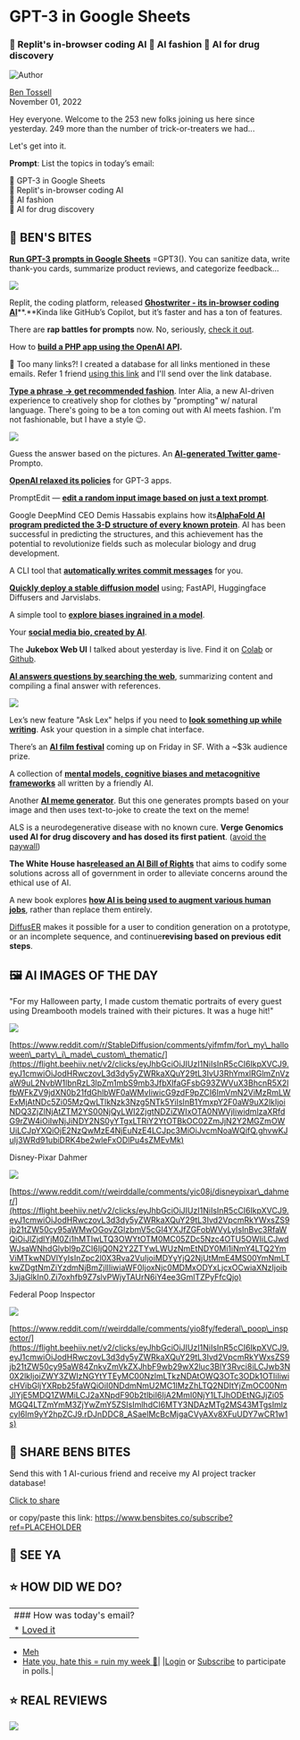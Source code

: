 # GPT-3 in Google Sheets

### 👻 Replit's in-browser coding AI 🧥 AI fashion 💉 AI for drug discovery

![Author](https://media.beehiiv.com/cdn-cgi/image/format=auto,onerror=redirect/uploads/user/profile_picture/fc858b4d-39e3-4be1-abf4-2b55504e21a2/thumb_uJ4UYake_400x400.jpg)

[Ben Tossell](https://www.twitter.com/bentossell)  
November 01, 2022

Hey everyone. Welcome to the 253 new folks joining us here since yesterday. 249 more than the number of trick-or-treaters we had...

Let's get into it.

**Prompt**: List the topics in today’s email:

🔢 GPT-3 in Google Sheets  
👻 Replit's in-browser coding AI  
🧥 AI fashion  
💉 AI for drug discovery

## **🫦 BEN'S BITES**

[**Run GPT-3 prompts in Google Sheets**](https://flight.beehiiv.net/v2/clicks/eyJhbGciOiJIUzI1NiIsInR5cCI6IkpXVCJ9.eyJ1cmwiOiJodHRwczovL3R3aXR0ZXIuY29tL3NodWJyb3NraS9zdGF0dXMvMTU4NzEzNjc5NDc5NzI0NDQxNz9zPTEyJnQ9clhxMGtxeTA2Qk16MmptWC1KcjctUSIsInBvc3RfaWQiOiJlZjdlYjM0Zi1hMTIwLTQ3OWYtOTM0MC05ZDc5Nzc4OTU5OWIiLCJwdWJsaWNhdGlvbl9pZCI6IjQ0N2Y2ZTYwLWUzNmEtNDY0Mi1iNmY4LTQ2YmViMTkwNDVlYyIsInZpc2l0X3Rva2VuIjoiMDYyYjQ2NjUtMmE4MS00YmNmLTkwZDgtNmZiYzdmNjBmZjllIiwiaWF0IjoxNjc0MDMxODYxLjcxNiwiaXNzIjoib3JjaGlkIn0.-eGiSDw3ANIO0aOlmuUrdmqZUYIL1EBhwQYrf-IT53E) =GPT3(). You can sanitize data, write thank-you cards, summarize product reviews, and categorize feedback...

![](https://media.beehiiv.com/cdn-cgi/image/format=auto,onerror=redirect/uploads/asset/file/b43331c2-4d00-453f-b4b2-2d7911bbecca/ezgif.com-gif-maker__10_.gif)

Replit, the coding platform, released [**Ghostwriter - its in-browser coding AI**](https://flight.beehiiv.net/v2/clicks/eyJhbGciOiJIUzI1NiIsInR5cCI6IkpXVCJ9.eyJ1cmwiOiJodHRwczovL3JlcGxpdC5jb20vc2l0ZS9naG9zdHdyaXRlciIsInBvc3RfaWQiOiJlZjdlYjM0Zi1hMTIwLTQ3OWYtOTM0MC05ZDc5Nzc4OTU5OWIiLCJwdWJsaWNhdGlvbl9pZCI6IjQ0N2Y2ZTYwLWUzNmEtNDY0Mi1iNmY4LTQ2YmViMTkwNDVlYyIsInZpc2l0X3Rva2VuIjoiMDYyYjQ2NjUtMmE4MS00YmNmLTkwZDgtNmZiYzdmNjBmZjllIiwiaWF0IjoxNjc0MDMxODYxLjcxNiwiaXNzIjoib3JjaGlkIn0.DJ4QVDaY0aSpRLu_mzQhc9aNpLsSsVQJM30Z8DbNX_g)**.**Kinda like GitHub’s Copilot, but it’s faster and has a ton of features.

There are **rap battles for prompts** now. No, seriously, [check it out](https://flight.beehiiv.net/v2/clicks/eyJhbGciOiJIUzI1NiIsInR5cCI6IkpXVCJ9.eyJ1cmwiOiJodHRwczovL3R3aXR0ZXIuY29tL2FsZXhhYnJ1Y2svc3RhdHVzLzE1ODcxMDg2MDg0ODI4NjkyNTE_cz0xMiZ0PUxKZDkyczBkVnZ3SVNkUVJMdHc5WXciLCJwb3N0X2lkIjoiZWY3ZWIzNGYtYTEyMC00NzlmLTkzNDAtOWQ3OTc3ODk1OTliIiwicHVibGljYXRpb25faWQiOiI0NDdmNmU2MC1lMzZhLTQ2NDItYjZmOC00NmJlYjE5MDQ1ZWMiLCJ2aXNpdF90b2tlbiI6IjA2MmI0NjY1LTJhODEtNGJjZi05MGQ4LTZmYmM3ZjYwZmY5ZSIsImlhdCI6MTY3NDAzMTg2MS43MTYsImlzcyI6Im9yY2hpZCJ9.FdGnRpKWiN8CId0nOOcZQ3HGPUzzMmaEQd0neftjeYk).

How to [**build a PHP app using the OpenAI API**](https://flight.beehiiv.net/v2/clicks/eyJhbGciOiJIUzI1NiIsInR5cCI6IkpXVCJ9.eyJ1cmwiOiJodHRwczovL3RlY3RhbGljLmNvbS9ibG9nL2J1aWxkLWFuLWFwcC11c2luZy1vcGVuYWktYXBpIiwicG9zdF9pZCI6ImVmN2ViMzRmLWExMjAtNDc5Zi05MzQwLTlkNzk3Nzg5NTk5YiIsInB1YmxpY2F0aW9uX2lkIjoiNDQ3ZjZlNjAtZTM2YS00NjQyLWI2ZjgtNDZiZWIxOTA0NWVjIiwidmlzaXRfdG9rZW4iOiIwNjJiNDY2NS0yYTgxLTRiY2YtOTBkOC02ZmJjN2Y2MGZmOWUiLCJpYXQiOjE2NzQwMzE4NjEuNzE2LCJpc3MiOiJvcmNoaWQifQ.aPnLgEq3zba_R0CF1ejvTBzbwtoV0Pig-79gMpHxMJw)**.**

👋 Too many links?! I created a database for all links mentioned in these emails. Refer 1 friend [using this link](https://flight.beehiiv.net/v2/clicks/eyJhbGciOiJIUzI1NiIsInR5cCI6IkpXVCJ9.eyJ1cmwiOiJodHRwczovL3d3dy5iZW5zYml0ZXMuY28vc3Vic2NyaWJlP3JlZj1QTEFDRUhPTERFUiIsInBvc3RfaWQiOiJlZjdlYjM0Zi1hMTIwLTQ3OWYtOTM0MC05ZDc5Nzc4OTU5OWIiLCJwdWJsaWNhdGlvbl9pZCI6IjQ0N2Y2ZTYwLWUzNmEtNDY0Mi1iNmY4LTQ2YmViMTkwNDVlYyIsInZpc2l0X3Rva2VuIjoiMDYyYjQ2NjUtMmE4MS00YmNmLTkwZDgtNmZiYzdmNjBmZjllIiwiaWF0IjoxNjc0MDMxODYxLjcxNiwiaXNzIjoib3JjaGlkIn0.YKKP342icQfDXxZzWmFpz8O7pIkA3WqLJDqJlqrndKI) and I'll send over the link database.

[**Type a phrase → get recommended fashion**](https://flight.beehiiv.net/v2/clicks/eyJhbGciOiJIUzI1NiIsInR5cCI6IkpXVCJ9.eyJ1cmwiOiJodHRwczovL2ludGVyYWxpYS52Y2ZsYWIub3JnLyIsInBvc3RfaWQiOiJlZjdlYjM0Zi1hMTIwLTQ3OWYtOTM0MC05ZDc5Nzc4OTU5OWIiLCJwdWJsaWNhdGlvbl9pZCI6IjQ0N2Y2ZTYwLWUzNmEtNDY0Mi1iNmY4LTQ2YmViMTkwNDVlYyIsInZpc2l0X3Rva2VuIjoiMDYyYjQ2NjUtMmE4MS00YmNmLTkwZDgtNmZiYzdmNjBmZjllIiwiaWF0IjoxNjc0MDMxODYxLjcxNiwiaXNzIjoib3JjaGlkIn0.hVIGtbwqFHHQpHduOzDPG0dWIT_pxNQHXpbPifjXaTU). Inter Alia, a new AI-driven experience to creatively shop for clothes by "prompting" w/ natural language. There's going to be a ton coming out with AI meets fashion. I'm not fashionable, but I have a style 😉.

![](https://media.beehiiv.com/cdn-cgi/image/format=auto,onerror=redirect/uploads/asset/file/6eb61851-e828-437f-8b94-178dbebb1ca0/ezgif.com-gif-maker__11_.gif)

Guess the answer based on the pictures. An [**AI-generated Twitter game**](https://flight.beehiiv.net/v2/clicks/eyJhbGciOiJIUzI1NiIsInR5cCI6IkpXVCJ9.eyJ1cmwiOiJodHRwczovL3d3dy5wcm9tcHRvZ2FtZS5jb20vIiwicG9zdF9pZCI6ImVmN2ViMzRmLWExMjAtNDc5Zi05MzQwLTlkNzk3Nzg5NTk5YiIsInB1YmxpY2F0aW9uX2lkIjoiNDQ3ZjZlNjAtZTM2YS00NjQyLWI2ZjgtNDZiZWIxOTA0NWVjIiwidmlzaXRfdG9rZW4iOiIwNjJiNDY2NS0yYTgxLTRiY2YtOTBkOC02ZmJjN2Y2MGZmOWUiLCJpYXQiOjE2NzQwMzE4NjEuNzE2LCJpc3MiOiJvcmNoaWQifQ.JKgIHBEHB6SP8YU_bhF4x1wkHvR4tJx3WlWpJhozhbk)\- Prompto.

[**OpenAI relaxed its policies**](https://flight.beehiiv.net/v2/clicks/eyJhbGciOiJIUzI1NiIsInR5cCI6IkpXVCJ9.eyJ1cmwiOiJodHRwczovL3R3aXR0ZXIuY29tL2JvcmlzbXBvd2VyL3N0YXR1cy8xNTg3MjQxNjIyNDU4MDczMDg4P3M9MTImdD1UQmN4WXpMMjFUUDFXOFRpTG95SnVnIiwicG9zdF9pZCI6ImVmN2ViMzRmLWExMjAtNDc5Zi05MzQwLTlkNzk3Nzg5NTk5YiIsInB1YmxpY2F0aW9uX2lkIjoiNDQ3ZjZlNjAtZTM2YS00NjQyLWI2ZjgtNDZiZWIxOTA0NWVjIiwidmlzaXRfdG9rZW4iOiIwNjJiNDY2NS0yYTgxLTRiY2YtOTBkOC02ZmJjN2Y2MGZmOWUiLCJpYXQiOjE2NzQwMzE4NjEuNzE2LCJpc3MiOiJvcmNoaWQifQ.L61kBY-KxCZD0pOdT-4JNOLvCRA_T8CPmsQcgh7Fkls) for GPT-3 apps.

PromptEdit — [**edit a random input image based on just a text prompt**](https://flight.beehiiv.net/v2/clicks/eyJhbGciOiJIUzI1NiIsInR5cCI6IkpXVCJ9.eyJ1cmwiOiJodHRwczovL3R3aXR0ZXIuY29tL2ZhaGltZmFyb29rL3N0YXR1cy8xNTg3MDE5NTcxNzgwNzk2NDE2P3M9MTImdD1yWHEwa3F5MDZCTXoyam1YLUpyNy1RIiwicG9zdF9pZCI6ImVmN2ViMzRmLWExMjAtNDc5Zi05MzQwLTlkNzk3Nzg5NTk5YiIsInB1YmxpY2F0aW9uX2lkIjoiNDQ3ZjZlNjAtZTM2YS00NjQyLWI2ZjgtNDZiZWIxOTA0NWVjIiwidmlzaXRfdG9rZW4iOiIwNjJiNDY2NS0yYTgxLTRiY2YtOTBkOC02ZmJjN2Y2MGZmOWUiLCJpYXQiOjE2NzQwMzE4NjEuNzE2LCJpc3MiOiJvcmNoaWQifQ.AXSq3ShAFubhEUj-_UpUkZz_My_rm0wYwe42jqFe2lU).

Google DeepMind CEO Demis Hassabis explains how its[**AlphaFold AI program predicted the 3-D structure of every known protein**](https://flight.beehiiv.net/v2/clicks/eyJhbGciOiJIUzI1NiIsInR5cCI6IkpXVCJ9.eyJ1cmwiOiJodHRwczovL3d3dy5zY2llbnRpZmljYW1lcmljYW4uY29tL2FydGljbGUvb25lLW9mLXRoZS1iaWdnZXN0LXByb2JsZW1zLWluLWJpb2xvZ3ktaGFzLWZpbmFsbHktYmVlbi1zb2x2ZWQvIiwicG9zdF9pZCI6ImVmN2ViMzRmLWExMjAtNDc5Zi05MzQwLTlkNzk3Nzg5NTk5YiIsInB1YmxpY2F0aW9uX2lkIjoiNDQ3ZjZlNjAtZTM2YS00NjQyLWI2ZjgtNDZiZWIxOTA0NWVjIiwidmlzaXRfdG9rZW4iOiIwNjJiNDY2NS0yYTgxLTRiY2YtOTBkOC02ZmJjN2Y2MGZmOWUiLCJpYXQiOjE2NzQwMzE4NjEuNzE2LCJpc3MiOiJvcmNoaWQifQ._DDCPxCrLO2f7_9T5tJbJ0F0ZyVFVVAh9f23PyfYfEw). AI has been successful in predicting the structures, and this achievement has the potential to revolutionize fields such as molecular biology and drug development.

A CLI tool that [**automatically writes commit messages**](https://flight.beehiiv.net/v2/clicks/eyJhbGciOiJIUzI1NiIsInR5cCI6IkpXVCJ9.eyJ1cmwiOiJodHRwczovL2dpdGh1Yi5jb20vbTFndWVscGYvYXV0by1jb21taXQiLCJwb3N0X2lkIjoiZWY3ZWIzNGYtYTEyMC00NzlmLTkzNDAtOWQ3OTc3ODk1OTliIiwicHVibGljYXRpb25faWQiOiI0NDdmNmU2MC1lMzZhLTQ2NDItYjZmOC00NmJlYjE5MDQ1ZWMiLCJ2aXNpdF90b2tlbiI6IjA2MmI0NjY1LTJhODEtNGJjZi05MGQ4LTZmYmM3ZjYwZmY5ZSIsImlhdCI6MTY3NDAzMTg2MS43MTYsImlzcyI6Im9yY2hpZCJ9.koa3sUoT5xwVsWdPgecZD-DtmRKss-2IdlKsSrkiuHQ) for you.

[**Quickly deploy a stable diffusion model**](https://flight.beehiiv.net/v2/clicks/eyJhbGciOiJIUzI1NiIsInR5cCI6IkpXVCJ9.eyJ1cmwiOiJodHRwczovL21lZGl1bS5jb20vQHZpc2hudXZpZy9kZXBsb3ktc3RhYmxlLWRpZmZ1c2lvbi1vbi1ncHUtaW5zdGFuY2UtdXNpbmctZmFzdGFwaS1kMDc0M2VlYjczNWQiLCJwb3N0X2lkIjoiZWY3ZWIzNGYtYTEyMC00NzlmLTkzNDAtOWQ3OTc3ODk1OTliIiwicHVibGljYXRpb25faWQiOiI0NDdmNmU2MC1lMzZhLTQ2NDItYjZmOC00NmJlYjE5MDQ1ZWMiLCJ2aXNpdF90b2tlbiI6IjA2MmI0NjY1LTJhODEtNGJjZi05MGQ4LTZmYmM3ZjYwZmY5ZSIsImlhdCI6MTY3NDAzMTg2MS43MTYsImlzcyI6Im9yY2hpZCJ9.1c5q00PtACDPaRFFqlQKzZ9qAzOAM-339T2ZG5UaLlU) using; FastAPI, Huggingface Diffusers and Jarvislabs.

A simple tool to [**explore biases ingrained in a model**](https://flight.beehiiv.net/v2/clicks/eyJhbGciOiJIUzI1NiIsInR5cCI6IkpXVCJ9.eyJ1cmwiOiJodHRwczovL2h1Z2dpbmdmYWNlLmNvL3NwYWNlcy9zYXNoYS9TdGFibGVEaWZmdXNpb25CaWFzRXhwbG9yZXIiLCJwb3N0X2lkIjoiZWY3ZWIzNGYtYTEyMC00NzlmLTkzNDAtOWQ3OTc3ODk1OTliIiwicHVibGljYXRpb25faWQiOiI0NDdmNmU2MC1lMzZhLTQ2NDItYjZmOC00NmJlYjE5MDQ1ZWMiLCJ2aXNpdF90b2tlbiI6IjA2MmI0NjY1LTJhODEtNGJjZi05MGQ4LTZmYmM3ZjYwZmY5ZSIsImlhdCI6MTY3NDAzMTg2MS43MTYsImlzcyI6Im9yY2hpZCJ9.9AUK-PNGMzs0xkUJi3kVvQV7qK2bHIi28MEcNXhM-oY).

Your [**social media bio, created by AI**](https://flight.beehiiv.net/v2/clicks/eyJhbGciOiJIUzI1NiIsInR5cCI6IkpXVCJ9.eyJ1cmwiOiJodHRwczovL2Fpc29jaWFsYmlvLmNvbS8iLCJwb3N0X2lkIjoiZWY3ZWIzNGYtYTEyMC00NzlmLTkzNDAtOWQ3OTc3ODk1OTliIiwicHVibGljYXRpb25faWQiOiI0NDdmNmU2MC1lMzZhLTQ2NDItYjZmOC00NmJlYjE5MDQ1ZWMiLCJ2aXNpdF90b2tlbiI6IjA2MmI0NjY1LTJhODEtNGJjZi05MGQ4LTZmYmM3ZjYwZmY5ZSIsImlhdCI6MTY3NDAzMTg2MS43MTYsImlzcyI6Im9yY2hpZCJ9.394EMc6HZyfZKDOcN3nchcBLzVVCC1aZF0SGU3RM0CY).

The **Jukebox Web UI** I talked about yesterday is live. Find it on [Colab](https://flight.beehiiv.net/v2/clicks/eyJhbGciOiJIUzI1NiIsInR5cCI6IkpXVCJ9.eyJ1cmwiOiJodHRwczovL2NvbGFiLnJlc2VhcmNoLmdvb2dsZS5jb20vZHJpdmUvMVpyRjZmSkZNVWFxbG9ISlAxUHFKVHhNU0p4S2QtQlZnIiwicG9zdF9pZCI6ImVmN2ViMzRmLWExMjAtNDc5Zi05MzQwLTlkNzk3Nzg5NTk5YiIsInB1YmxpY2F0aW9uX2lkIjoiNDQ3ZjZlNjAtZTM2YS00NjQyLWI2ZjgtNDZiZWIxOTA0NWVjIiwidmlzaXRfdG9rZW4iOiIwNjJiNDY2NS0yYTgxLTRiY2YtOTBkOC02ZmJjN2Y2MGZmOWUiLCJpYXQiOjE2NzQwMzE4NjEuNzE2LCJpc3MiOiJvcmNoaWQifQ.DbonhxyMo9UwK1ByL63bp15wnWE4nfnHq9BqoCApW6w) or [Github](https://flight.beehiiv.net/v2/clicks/eyJhbGciOiJIUzI1NiIsInR5cCI6IkpXVCJ9.eyJ1cmwiOiJodHRwczovL2dpdGh1Yi5jb20vdnpha2hhcm92L2p1a2Vib3gtd2VidWkvYmxvYi9tYWluL2RvY3MvZ2V0dGluZy1zdGFydGVkLm1kIiwicG9zdF9pZCI6ImVmN2ViMzRmLWExMjAtNDc5Zi05MzQwLTlkNzk3Nzg5NTk5YiIsInB1YmxpY2F0aW9uX2lkIjoiNDQ3ZjZlNjAtZTM2YS00NjQyLWI2ZjgtNDZiZWIxOTA0NWVjIiwidmlzaXRfdG9rZW4iOiIwNjJiNDY2NS0yYTgxLTRiY2YtOTBkOC02ZmJjN2Y2MGZmOWUiLCJpYXQiOjE2NzQwMzE4NjEuNzE2LCJpc3MiOiJvcmNoaWQifQ.bpYLHt3YNm81FuWIZEcHDFpFbA3eqI7z15I5tSE0Z6g).

[**AI answers questions by searching the web**](https://flight.beehiiv.net/v2/clicks/eyJhbGciOiJIUzI1NiIsInR5cCI6IkpXVCJ9.eyJ1cmwiOiJodHRwczovL3R3aXR0ZXIuY29tL2R1c3Q0YWkvc3RhdHVzLzE1ODcxMDQwMjk3MTIyMDM3Nzg_cz0xMiZ0PUJ3UEpDNHZ3RHVuUGktV3g0dlBXbHciLCJwb3N0X2lkIjoiZWY3ZWIzNGYtYTEyMC00NzlmLTkzNDAtOWQ3OTc3ODk1OTliIiwicHVibGljYXRpb25faWQiOiI0NDdmNmU2MC1lMzZhLTQ2NDItYjZmOC00NmJlYjE5MDQ1ZWMiLCJ2aXNpdF90b2tlbiI6IjA2MmI0NjY1LTJhODEtNGJjZi05MGQ4LTZmYmM3ZjYwZmY5ZSIsImlhdCI6MTY3NDAzMTg2MS43MTcsImlzcyI6Im9yY2hpZCJ9.4wuzGs0SXa3t-EyynqqUamyvgcuF-r4Hg4eay5lVIDk), summarizing content and compiling a final answer with references.

![](https://media.beehiiv.com/cdn-cgi/image/format=auto,onerror=redirect/uploads/asset/file/87a2e610-d23d-4905-92a1-03025a880e7d/Screenshot_2022-11-01_at_12.33.05.png)

Lex’s new feature "Ask Lex" helps if you need to [**look something up while writing**](https://flight.beehiiv.net/v2/clicks/eyJhbGciOiJIUzI1NiIsInR5cCI6IkpXVCJ9.eyJ1cmwiOiJodHRwczovL3R3aXR0ZXIuY29tL25iYXNoYXcvc3RhdHVzLzE1ODcxMDExMDM4MTE3NjQyMzE_cz0xMiZ0PUJ3UEpDNHZ3RHVuUGktV3g0dlBXbHciLCJwb3N0X2lkIjoiZWY3ZWIzNGYtYTEyMC00NzlmLTkzNDAtOWQ3OTc3ODk1OTliIiwicHVibGljYXRpb25faWQiOiI0NDdmNmU2MC1lMzZhLTQ2NDItYjZmOC00NmJlYjE5MDQ1ZWMiLCJ2aXNpdF90b2tlbiI6IjA2MmI0NjY1LTJhODEtNGJjZi05MGQ4LTZmYmM3ZjYwZmY5ZSIsImlhdCI6MTY3NDAzMTg2MS43MTcsImlzcyI6Im9yY2hpZCJ9.GpE_umdNaAn-_ABuW4zqqELW-U3T0W56VsEeo65d2Wg). Ask your question in a simple chat interface.

There’s an [**AI film festival**](https://flight.beehiiv.net/v2/clicks/eyJhbGciOiJIUzI1NiIsInR5cCI6IkpXVCJ9.eyJ1cmwiOiJodHRwczovL3d3dy5ldmVudGJyaXRlLmNvbS9lL3RoZS1jdWx0dXJlLWRhby1mYWJsZS1wcmVzZW50LWFpLWZpbG0tZmVzdGl2YWwtdGlja2V0cy00MjgyNTAxMTY2MjciLCJwb3N0X2lkIjoiZWY3ZWIzNGYtYTEyMC00NzlmLTkzNDAtOWQ3OTc3ODk1OTliIiwicHVibGljYXRpb25faWQiOiI0NDdmNmU2MC1lMzZhLTQ2NDItYjZmOC00NmJlYjE5MDQ1ZWMiLCJ2aXNpdF90b2tlbiI6IjA2MmI0NjY1LTJhODEtNGJjZi05MGQ4LTZmYmM3ZjYwZmY5ZSIsImlhdCI6MTY3NDAzMTg2MS43MTcsImlzcyI6Im9yY2hpZCJ9.0FbL4RK53ujfeduvcHsaphWfRz1LZbyz0TOA8d4JAb4) coming up on Friday in SF. With a ~$3k audience prize.

A collection of [**mental models, cognitive biases and metacognitive frameworks**](https://flight.beehiiv.net/v2/clicks/eyJhbGciOiJIUzI1NiIsInR5cCI6IkpXVCJ9.eyJ1cmwiOiJodHRwczovL3Rvb2xib3gubmVzc2xhYnMuY29tLyIsInBvc3RfaWQiOiJlZjdlYjM0Zi1hMTIwLTQ3OWYtOTM0MC05ZDc5Nzc4OTU5OWIiLCJwdWJsaWNhdGlvbl9pZCI6IjQ0N2Y2ZTYwLWUzNmEtNDY0Mi1iNmY4LTQ2YmViMTkwNDVlYyIsInZpc2l0X3Rva2VuIjoiMDYyYjQ2NjUtMmE4MS00YmNmLTkwZDgtNmZiYzdmNjBmZjllIiwiaWF0IjoxNjc0MDMxODYxLjcxNywiaXNzIjoib3JjaGlkIn0.liQrwzM7yp9SUU5u0PISTVDRefqsZOaEKjZz-CuzbtM) all written by a friendly AI.

Another [**AI meme generator**](https://flight.beehiiv.net/v2/clicks/eyJhbGciOiJIUzI1NiIsInR5cCI6IkpXVCJ9.eyJ1cmwiOiJodHRwczovL2h1Z2dpbmdmYWNlLmNvL3NwYWNlcy95c2hhcm1hL2xldHNfbWFrZV9tZW1lIiwicG9zdF9pZCI6ImVmN2ViMzRmLWExMjAtNDc5Zi05MzQwLTlkNzk3Nzg5NTk5YiIsInB1YmxpY2F0aW9uX2lkIjoiNDQ3ZjZlNjAtZTM2YS00NjQyLWI2ZjgtNDZiZWIxOTA0NWVjIiwidmlzaXRfdG9rZW4iOiIwNjJiNDY2NS0yYTgxLTRiY2YtOTBkOC02ZmJjN2Y2MGZmOWUiLCJpYXQiOjE2NzQwMzE4NjEuNzE3LCJpc3MiOiJvcmNoaWQifQ.H-e0FrBqe6z5vnqTIVv0uVPJqYVRvr5j1Wwhw2KXEC4). But this one generates prompts based on your image and then uses text-to-joke to create the text on the meme!

ALS is a neurodegenerative disease with no known cure. **Verge Genomics used AI for drug discovery and has dosed its first patient**. ([avoid the paywall](https://flight.beehiiv.net/v2/clicks/eyJhbGciOiJIUzI1NiIsInR5cCI6IkpXVCJ9.eyJ1cmwiOiJodHRwczovLzEyZnQuaW8vcHJveHk_cT1odHRwcyUzQSUyRiUyRnd3dy5mdC5jb20lMkZjb250ZW50JTJGMDAwNmFlM2YtNzA2NC00YWE2LTk4Y2QtODkxMmY1NDRhY2M1IiwicG9zdF9pZCI6ImVmN2ViMzRmLWExMjAtNDc5Zi05MzQwLTlkNzk3Nzg5NTk5YiIsInB1YmxpY2F0aW9uX2lkIjoiNDQ3ZjZlNjAtZTM2YS00NjQyLWI2ZjgtNDZiZWIxOTA0NWVjIiwidmlzaXRfdG9rZW4iOiIwNjJiNDY2NS0yYTgxLTRiY2YtOTBkOC02ZmJjN2Y2MGZmOWUiLCJpYXQiOjE2NzQwMzE4NjEuNzE3LCJpc3MiOiJvcmNoaWQifQ.WrEjEt_9VIK7xmMba6gTB99Yt6u9dG14cUMbOWDCAI4))

**The White House has**[**released an AI Bill of Rights**](https://flight.beehiiv.net/v2/clicks/eyJhbGciOiJIUzI1NiIsInR5cCI6IkpXVCJ9.eyJ1cmwiOiJodHRwczovL3d3dy5nb3Zlcm5tZW50Y2lvbWVkaWEuY29tL3doaXRlLWhvdXNlcy1haS1iaWxsLXJpZ2h0cy1jb2RpZmllcy1ldGhpY2FsLXVzZS1wcml2YWN5IiwicG9zdF9pZCI6ImVmN2ViMzRmLWExMjAtNDc5Zi05MzQwLTlkNzk3Nzg5NTk5YiIsInB1YmxpY2F0aW9uX2lkIjoiNDQ3ZjZlNjAtZTM2YS00NjQyLWI2ZjgtNDZiZWIxOTA0NWVjIiwidmlzaXRfdG9rZW4iOiIwNjJiNDY2NS0yYTgxLTRiY2YtOTBkOC02ZmJjN2Y2MGZmOWUiLCJpYXQiOjE2NzQwMzE4NjEuNzE4LCJpc3MiOiJvcmNoaWQifQ.W_xdiNkwVoJjraf2Px-rKdnFVGS9gnTD9h2T7OZ0Ixc) that aims to codify some solutions across all of government in order to alleviate concerns around the ethical use of AI.

A new book explores [**how AI is being used to augment various human jobs**](https://flight.beehiiv.net/v2/clicks/eyJhbGciOiJIUzI1NiIsInR5cCI6IkpXVCJ9.eyJ1cmwiOiJodHRwczovL21pdHNsb2FuLm1pdC5lZHUvaWRlYXMtbWFkZS10by1tYXR0ZXIvbmV3LWJvb2stZXhwbG9yZXMtaG93LWFpLXJlYWxseS1jaGFuZ2VzLXdheS13ZS13b3JrIiwicG9zdF9pZCI6ImVmN2ViMzRmLWExMjAtNDc5Zi05MzQwLTlkNzk3Nzg5NTk5YiIsInB1YmxpY2F0aW9uX2lkIjoiNDQ3ZjZlNjAtZTM2YS00NjQyLWI2ZjgtNDZiZWIxOTA0NWVjIiwidmlzaXRfdG9rZW4iOiIwNjJiNDY2NS0yYTgxLTRiY2YtOTBkOC02ZmJjN2Y2MGZmOWUiLCJpYXQiOjE2NzQwMzE4NjEuNzE4LCJpc3MiOiJvcmNoaWQifQ.orksqjl8cEtX_Ng6LmmkdTYoC9WU-DzrkXZ4Azxkgfg), rather than replace them entirely.

[DiffusER](https://flight.beehiiv.net/v2/clicks/eyJhbGciOiJIUzI1NiIsInR5cCI6IkpXVCJ9.eyJ1cmwiOiJodHRwczovL2FyeGl2Lm9yZy9hYnMvMjIxMC4xNjg4NiIsInBvc3RfaWQiOiJlZjdlYjM0Zi1hMTIwLTQ3OWYtOTM0MC05ZDc5Nzc4OTU5OWIiLCJwdWJsaWNhdGlvbl9pZCI6IjQ0N2Y2ZTYwLWUzNmEtNDY0Mi1iNmY4LTQ2YmViMTkwNDVlYyIsInZpc2l0X3Rva2VuIjoiMDYyYjQ2NjUtMmE4MS00YmNmLTkwZDgtNmZiYzdmNjBmZjllIiwiaWF0IjoxNjc0MDMxODYxLjcxOCwiaXNzIjoib3JjaGlkIn0.P_sTvocG05fiFKx9cg3SuWB3N-bydkGLi842d5yC5cY) makes it possible for a user to condition generation on a prototype, or an incomplete sequence, and continue**revising based on previous edit steps**.

## **🖼 AI IMAGES OF THE DAY**

"For my Halloween party, I made custom thematic portraits of every guest using Dreambooth models trained with their pictures. It was a huge hit!"

![](https://media.beehiiv.com/cdn-cgi/image/format=auto,onerror=redirect/uploads/asset/file/3c87a009-ca50-4967-8435-673920c3f1fa/pcapdkgpr5x91.jpeg)

[https://www.reddit.com/r/StableDiffusion/comments/yifmfm/for\_my\_halloween\_party\_i\_made\_custom\_thematic/](https://flight.beehiiv.net/v2/clicks/eyJhbGciOiJIUzI1NiIsInR5cCI6IkpXVCJ9.eyJ1cmwiOiJodHRwczovL3d3dy5yZWRkaXQuY29tL3IvU3RhYmxlRGlmZnVzaW9uL2NvbW1lbnRzL3lpZm1mbS9mb3JfbXlfaGFsbG93ZWVuX3BhcnR5X2lfbWFkZV9jdXN0b21fdGhlbWF0aWMvIiwicG9zdF9pZCI6ImVmN2ViMzRmLWExMjAtNDc5Zi05MzQwLTlkNzk3Nzg5NTk5YiIsInB1YmxpY2F0aW9uX2lkIjoiNDQ3ZjZlNjAtZTM2YS00NjQyLWI2ZjgtNDZiZWIxOTA0NWVjIiwidmlzaXRfdG9rZW4iOiIwNjJiNDY2NS0yYTgxLTRiY2YtOTBkOC02ZmJjN2Y2MGZmOWUiLCJpYXQiOjE2NzQwMzE4NjEuNzE4LCJpc3MiOiJvcmNoaWQifQ.ghvwKJuIj3WRd91ubiDRK4be2wleFxODlPu4sZMEvMk)

Disney-Pixar Dahmer

![](https://media.beehiiv.com/cdn-cgi/image/format=auto,onerror=redirect/uploads/asset/file/dddc771a-ad38-43fd-95a3-f58cc32bec8c/zymjhyas65x91.jpeg)

[https://www.reddit.com/r/weirddalle/comments/yic08j/disneypixar\_dahmer/](https://flight.beehiiv.net/v2/clicks/eyJhbGciOiJIUzI1NiIsInR5cCI6IkpXVCJ9.eyJ1cmwiOiJodHRwczovL3d3dy5yZWRkaXQuY29tL3Ivd2VpcmRkYWxsZS9jb21tZW50cy95aWMwOGovZGlzbmV5cGl4YXJfZGFobWVyLyIsInBvc3RfaWQiOiJlZjdlYjM0Zi1hMTIwLTQ3OWYtOTM0MC05ZDc5Nzc4OTU5OWIiLCJwdWJsaWNhdGlvbl9pZCI6IjQ0N2Y2ZTYwLWUzNmEtNDY0Mi1iNmY4LTQ2YmViMTkwNDVlYyIsInZpc2l0X3Rva2VuIjoiMDYyYjQ2NjUtMmE4MS00YmNmLTkwZDgtNmZiYzdmNjBmZjllIiwiaWF0IjoxNjc0MDMxODYxLjcxOCwiaXNzIjoib3JjaGlkIn0.Zi7oxhfb9Z7slvPWjyTAUrN6iY4ee3GmlTZPyFfcQjo)

Federal Poop Inspector

![](https://media.beehiiv.com/cdn-cgi/image/format=auto,onerror=redirect/uploads/asset/file/8b4b834b-1ec5-4de5-92e5-01fa3f1f36a4/ciukl6dtc7x91.png)

[https://www.reddit.com/r/weirddalle/comments/yio8fy/federal\_poop\_inspector/](https://flight.beehiiv.net/v2/clicks/eyJhbGciOiJIUzI1NiIsInR5cCI6IkpXVCJ9.eyJ1cmwiOiJodHRwczovL3d3dy5yZWRkaXQuY29tL3Ivd2VpcmRkYWxsZS9jb21tZW50cy95aW84ZnkvZmVkZXJhbF9wb29wX2luc3BlY3Rvci8iLCJwb3N0X2lkIjoiZWY3ZWIzNGYtYTEyMC00NzlmLTkzNDAtOWQ3OTc3ODk1OTliIiwicHVibGljYXRpb25faWQiOiI0NDdmNmU2MC1lMzZhLTQ2NDItYjZmOC00NmJlYjE5MDQ1ZWMiLCJ2aXNpdF90b2tlbiI6IjA2MmI0NjY1LTJhODEtNGJjZi05MGQ4LTZmYmM3ZjYwZmY5ZSIsImlhdCI6MTY3NDAzMTg2MS43MTgsImlzcyI6Im9yY2hpZCJ9.rDJnDDC8_ASaelMcBcMjgaCVyAXv8XFuUDY7wCR1w1s)

## **🤗 SHARE BENS BITES**

Send this with 1 AI-curious friend and receive my AI project tracker database!

[Click to share](https://flight.beehiiv.net/v2/clicks/eyJhbGciOiJIUzI1NiIsInR5cCI6IkpXVCJ9.eyJ1cmwiOiJodHRwczovL3d3dy5iZW5zYml0ZXMuY28vc3Vic2NyaWJlP3JlZj1QTEFDRUhPTERFUiIsInBvc3RfaWQiOiJlZjdlYjM0Zi1hMTIwLTQ3OWYtOTM0MC05ZDc5Nzc4OTU5OWIiLCJwdWJsaWNhdGlvbl9pZCI6IjQ0N2Y2ZTYwLWUzNmEtNDY0Mi1iNmY4LTQ2YmViMTkwNDVlYyIsInZpc2l0X3Rva2VuIjoiMDYyYjQ2NjUtMmE4MS00YmNmLTkwZDgtNmZiYzdmNjBmZjllIiwiaWF0IjoxNjc0MDMxODYxLjcxOCwiaXNzIjoib3JjaGlkIn0.ELCHQtIqUFtgGgCkZD6JQBd5PZ9Y_jKfYPSsWH2lTUU)

or copy/paste this link: https://www.bensbites.co/subscribe?ref=PLACEHOLDER

## **👋 SEE YA**

## **⭐️ HOW DID WE DO?**

||
|:---|
|### How was today's email?|
|* [Loved it](/login)
* [Meh](/login)
* [Hate you, hate this = ruin my week 🥹](/login)|
|[Login](/login) or [Subscribe](https://www.bensbites.co/subscribe) to participate in polls.|

## **⭐️ REAL** REVIEWS

![](https://media.beehiiv.com/cdn-cgi/image/format=auto,onerror=redirect/uploads/asset/file/fedbeeff-a2f3-4ff2-bd78-903435701f37/Screenshot_2022-10-26_at_14.02.06.png)